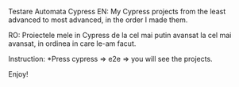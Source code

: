 Testare Automata Cypress
EN: My Cypress projects from the least advanced to most advanced, in the order I made them.

RO: Proiectele mele in Cypress de la cel mai putin avansat la cel mai avansat, in ordinea in care le-am facut.


Instruction:
*Press cypress => e2e => you will see the projects.

 Enjoy!
